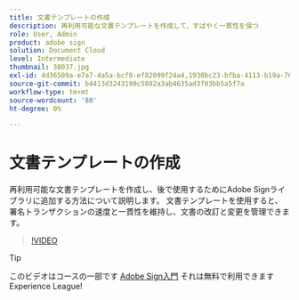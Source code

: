 ```yaml
---
title: 文書テンプレートの作成
description: 再利用可能な文書テンプレートを作成して、すばやく一貫性を保つ
role: User, Admin
product: adobe sign
solution: Document Cloud
level: Intermediate
thumbnail: 38037.jpg
exl-id: 4d36509a-e7a7-4a5a-bcf8-ef82099f24a4,1930bc23-bfba-4113-b19a-76634667bda3
source-git-commit: b4413d3243190c5892a3ab4635ad3f03bb5a5f7a
workflow-type: tm+mt
source-wordcount: '80'
ht-degree: 0%

---
```


# 文書テンプレートの作成

再利用可能な文書テンプレートを作成し、後で使用するためにAdobe Signライブラリに追加する方法について説明します。 文書テンプレートを使用すると、署名トランザクションの速度と一貫性を維持し、文書の改訂と変更を管理できます。

>[!VIDEO](https://video.tv.adobe.com/v/38037?hidetitle=true)

>[!TIP]
>
>このビデオはコースの一部です [Adobe Sign入門](https://experienceleague.adobe.com/?recommended=Sign-U-1-2020.1) それは無料で利用できますExperience League!
